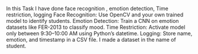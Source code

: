 In this Task I have done face recognition , emotion detection, Time restriction, logging 
Face Recognition: Use OpenCV and your own trained model to identify students.
Emotion Detection: Train a CNN on emotion datasets like FER-2013 to classify mood.
Time Restriction: Activate model only between 9:30–10:00 AM using Python’s datetime.
Logging: Store name, emotion, and timestamp in a CSV file.
I made a dataset in the name of student.


